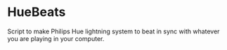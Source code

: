 # HueBeats
Script to make Philips Hue lightning system to beat in sync with whatever you are playing in your computer.
